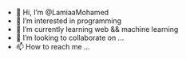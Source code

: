 - 👋 Hi, I’m @LamiaaMohamed
- 👀 I’m interested in programming
- 🌱 I’m currently learning web && machine learning
- 💞️ I’m looking to collaborate on ...
- 📫 How to reach me ...

<!---
LamiaaMohamed/LamiaaMohamed is a ✨ special ✨ repository because its `README.md` (this file) appears on your GitHub profile.
You can click the Preview link to take a look at your changes.
--->
